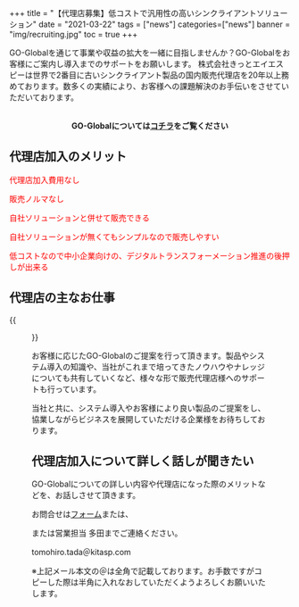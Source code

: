 +++
title = "【代理店募集】低コストで汎用性の高いシンクライアントソリューション"
date = "2021-03-22"
tags = ["news"]
categories=["news"]
banner = "img/recruiting.jpg"
toc = true
+++


GO-Globalを通じて事業や収益の拡大を一緒に目指しませんか？GO-Globalをお客様にご案内し導入までのサポートをお願いします。
株式会社きっとエイエスピーは世界で2番目に古いシンクライアント製品の国内販売代理店を20年以上務めております。数多くの実績により、お客様への課題解決のお手伝いをさせていただいております。

<br>



<center><b><font color="red"><i class="fas fa-arrow-circle-right"></i></font> GO-Globalについては<a href="https://go-global.kitasp.com/go-global/" target="_blank">コチラ</A>をご覧ください</b></center>



<!--more-->

## 代理店加入のメリット




<font color="red"><i class="far fa-check-circle"></i>代理店加入費用なし</font>

<font color="red"><i class="far fa-check-circle"></i>販売ノルマなし</font>

<font color="red"><i class="far fa-check-circle"></i>自社ソリューションと併せて販売できる</font>

<font color="red"><i class="far fa-check-circle"></i>自社ソリューションが無くてもシンプルなので販売しやすい</font>

<font color="red"><i class="far fa-check-circle"></i>低コストなので中小企業向けの、デジタルトランスフォーメーション推進の後押しが出来る</font>




## 代理店の主なお仕事

{{<figure src="/img/recruiting01.jpg" width="100%">}}</a>


お客様に応じたGO-Globalのご提案を行って頂きます。製品やシステム導入の知識や、当社がこれまで培ってきたノウハウやナレッジについても共有していくなど、様々な形で販売代理店様へのサポートも行っています。

当社と共に、システム導入やお客様により良い製品のご提案をし、協業しながらビジネスを展開していただける企業様をお待ちしております。



## 代理店加入について詳しく話しが聞きたい


GO-Globalについての詳しい内容や代理店になった際のメリットなどを、お話しさせて頂きます。


お問合せは<a href="https://www.kitasp.com/contact/" target="_blank">フォーム</A>または、

または営業担当
多田までご連絡ください。

tomohiro.tada＠kitasp.com

※上記メール本文の＠は全角で記載しております。お手数ですがコピーした際は半角に入れなおしていただくようよろしくお願いいたします。





